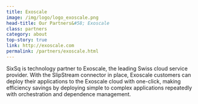 ```yaml
---
title: Exoscale
image: /img/logo/logo_exoscale.png
head-title: Our Partners&#58; Exoscale
class: partners
category: about
top-story: true
link: http://exoscale.com
permalink: /partners/exoscale.html
---
```


SixSq is technology partner to Exoscale, the leading Swiss cloud service provider. With the SlipStream connector  in place, Exoscale customers can deploy their applications to the Exoscale cloud with one-click, making efficiency savings by deploying simple to complex applications repeatedly with orchestration and dependence management.